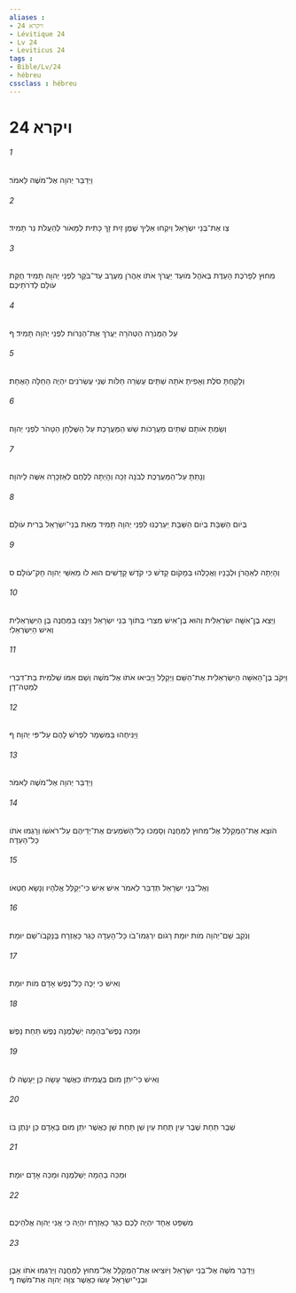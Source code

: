 ```yaml
---
aliases : 
- ויקרא 24
- Lévitique 24
- Lv 24
- Leviticus 24
tags : 
- Bible/Lv/24
- hébreu
cssclass : hébreu
---
```


# ויקרא 24

###### 1
וַיְדַבֵּר יְהוָה אֶל־מֹשֶׁה לֵּאמֹר׃
###### 2
צַו אֶת־בְּנֵי יִשְׂרָאֵל וְיִקְחוּ אֵלֶיךָ שֶׁמֶן זַיִת זָךְ כָּתִית לַמָּאֹור לְהַעֲלֹת נֵר תָּמִיד׃
###### 3
מִחוּץ לְפָרֹכֶת הָעֵדֻת בְּאֹהֶל מֹועֵד יַעֲרֹךְ אֹתֹו אַהֲרֹן מֵעֶרֶב עַד־בֹּקֶר לִפְנֵי יְהוָה תָּמִיד חֻקַּת עֹולָם לְדֹרֹתֵיכֶם׃
###### 4
עַל הַמְּנֹרָה הַטְּהֹרָה יַעֲרֹךְ אֶת־הַנֵּרֹות לִפְנֵי יְהוָה תָּמִיד׃ ף
###### 5
וְלָקַחְתָּ סֹלֶת וְאָפִיתָ אֹתָהּ שְׁתֵּים עֶשְׂרֵה חַלֹּות שְׁנֵי עֶשְׂרֹנִים יִהְיֶה הַחַלָּה הָאֶחָת׃
###### 6
וְשַׂמְתָּ אֹותָם שְׁתַּיִם מַעֲרָכֹות שֵׁשׁ הַמַּעֲרָכֶת עַל הַשֻּׁלְחָן הַטָּהֹר לִפְנֵי יְהוָה׃
###### 7
וְנָתַתָּ עַל־הַמַּעֲרֶכֶת לְבֹנָה זַכָּה וְהָיְתָה לַלֶּחֶם לְאַזְכָּרָה אִשֶּׁה לַיהוָה׃
###### 8
בְּיֹום הַשַּׁבָּת בְּיֹום הַשַּׁבָּת יַעַרְכֶנּוּ לִפְנֵי יְהוָה תָּמִיד מֵאֵת בְּנֵי־יִשְׂרָאֵל בְּרִית עֹולָם׃
###### 9
וְהָיְתָה לְאַהֲרֹן וּלְבָנָיו וַאֲכָלֻהוּ בְּמָקֹום קָדֹשׁ כִּי קֹדֶשׁ קָדָשִׁים הוּא לֹו מֵאִשֵּׁי יְהוָה חָק־עֹולָם׃ ס
###### 10
וַיֵּצֵא בֶּן־אִשָּׁה יִשְׂרְאֵלִית וְהוּא בֶּן־אִישׁ מִצְרִי בְּתֹוךְ בְּנֵי יִשְׂרָאֵל וַיִּנָּצוּ בַּמַּחֲנֶה בֶּן הַיִּשְׂרְאֵלִית וְאִישׁ הַיִּשְׂרְאֵלִי׃
###### 11
וַיִּקֹּב בֶּן־הָאִשָּׁה הַיִּשְׂרְאֵלִית אֶת־הַשֵּׁם וַיְקַלֵּל וַיָּבִיאוּ אֹתֹו אֶל־מֹשֶׁה וְשֵׁם אִמֹּו שְׁלֹמִית בַּת־דִּבְרִי לְמַטֵּה־דָן׃
###### 12
וַיַּנִּיחֻהוּ בַּמִּשְׁמָר לִפְרֹשׁ לָהֶם עַל־פִּי יְהוָה׃ ף
###### 13
וַיְדַבֵּר יְהוָה אֶל־מֹשֶׁה לֵּאמֹר׃
###### 14
הֹוצֵא אֶת־הַמְקַלֵּל אֶל־מִחוּץ לַמַּחֲנֶה וְסָמְכוּ כָל־הַשֹּׁמְעִים אֶת־יְדֵיהֶם עַל־רֹאשֹׁו וְרָגְמוּ אֹתֹו כָּל־הָעֵדָה׃
###### 15
וְאֶל־בְּנֵי יִשְׂרָאֵל תְּדַבֵּר לֵאמֹר אִישׁ אִישׁ כִּי־יְקַלֵּל אֱלֹהָיו וְנָשָׂא חֶטְאֹו׃
###### 16
וְנֹקֵב שֵׁם־יְהוָה מֹות יוּמָת רָגֹום יִרְגְּמוּ־בֹו כָּל־הָעֵדָה כַּגֵּר כָּאֶזְרָח בְּנָקְבֹו־שֵׁם יוּמָת׃
###### 17
וְאִישׁ כִּי יַכֶּה כָּל־נֶפֶשׁ אָדָם מֹות יוּמָת׃
###### 18
וּמַכֵּה נֶפֶשׁ־בְּהֵמָה יְשַׁלְּמֶנָּה נֶפֶשׁ תַּחַת נָפֶשׁ׃
###### 19
וְאִישׁ כִּי־יִתֵּן מוּם בַּעֲמִיתֹו כַּאֲשֶׁר עָשָׂה כֵּן יֵעָשֶׂה לֹּו׃
###### 20
שֶׁבֶר תַּחַת שֶׁבֶר עַיִן תַּחַת עַיִן שֵׁן תַּחַת שֵׁן כַּאֲשֶׁר יִתֵּן מוּם בָּאָדָם כֵּן יִנָּתֶן בֹּו׃
###### 21
וּמַכֵּה בְהֵמָה יְשַׁלְּמֶנָּה וּמַכֵּה אָדָם יוּמָת׃
###### 22
מִשְׁפַּט אֶחָד יִהְיֶה לָכֶם כַּגֵּר כָּאֶזְרָח יִהְיֶה כִּי אֲנִי יְהוָה אֱלֹהֵיכֶם׃
###### 23
וַיְדַבֵּר מֹשֶׁה אֶל־בְּנֵי יִשְׂרָאֵל וַיֹּוצִיאוּ אֶת־הַמְקַלֵּל אֶל־מִחוּץ לַמַּחֲנֶה וַיִּרְגְּמוּ אֹתֹו אָבֶן וּבְנֵי־יִשְׂרָאֵל עָשׂוּ כַּאֲשֶׁר צִוָּה יְהוָה אֶת־מֹשֶׁה׃ ף
